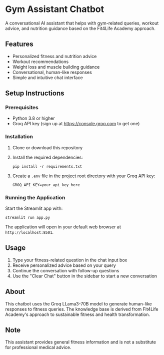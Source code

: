 # Gym Assistant Chatbot

A conversational AI assistant that helps with gym-related queries, workout advice, and nutrition guidance based on the Fit4Life Academy approach.

## Features

- Personalized fitness and nutrition advice
- Workout recommendations
- Weight loss and muscle building guidance
- Conversational, human-like responses
- Simple and intuitive chat interface

## Setup Instructions

### Prerequisites

- Python 3.8 or higher
- Groq API key (sign up at https://console.groq.com to get one)

### Installation

1. Clone or download this repository

2. Install the required dependencies:

   ```
   pip install -r requirements.txt
   ```

3. Create a `.env` file in the project root directory with your Groq API key:
   ```
   GROQ_API_KEY=your_api_key_here
   ```

### Running the Application

Start the Streamlit app with:

```
streamlit run app.py
```

The application will open in your default web browser at `http://localhost:8501`.

## Usage

1. Type your fitness-related question in the chat input box
2. Receive personalized advice based on your query
3. Continue the conversation with follow-up questions
4. Use the "Clear Chat" button in the sidebar to start a new conversation

## About

This chatbot uses the Groq LLama3-70B model to generate human-like responses to fitness queries. The knowledge base is derived from Fit4Life Academy's approach to sustainable fitness and health transformation.

## Note

This assistant provides general fitness information and is not a substitute for professional medical advice.
